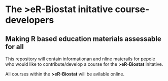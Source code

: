 # The >eR-Biostat initative course-developers
## Making R based education materials assessable for all

This repository will contain informationan and nline materails for pepole who would like to contribute/develop a course for the **>eR-Biostat** initative.

All courses within the **>eR-Biostat** will be avilable online.  

